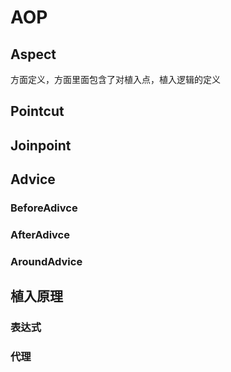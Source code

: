 

# AOP

## Aspect
方面定义，方面里面包含了对植入点，植入逻辑的定义

## Pointcut

## Joinpoint

## Advice

### BeforeAdivce

### AfterAdivce

### AroundAdvice


## 植入原理


### 表达式

### 代理


